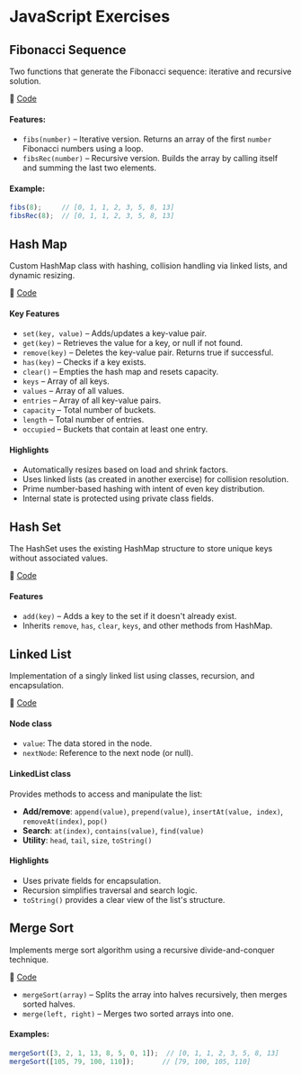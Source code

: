 # JavaScript Exercises

## Fibonacci Sequence
Two functions that generate the Fibonacci sequence: iterative and recursive solution.

🔗 [Code](https://github.com/pascard20/javascript-exercises/blob/main/exercises/fibonacci.js)

#### Features:
* `fibs(number)` – Iterative version. Returns an array of the first `number` Fibonacci numbers using a loop.
* `fibsRec(number)` – Recursive version. Builds the array by calling itself and summing the last two elements.

#### Example:
```js
fibs(8);     // [0, 1, 1, 2, 3, 5, 8, 13]
fibsRec(8);  // [0, 1, 1, 2, 3, 5, 8, 13]
```

## Hash Map
Custom HashMap class with hashing, collision handling via linked lists, and dynamic resizing.

🔗 [Code](https://github.com/pascard20/javascript-exercises/blob/main/exercises/hashMap.js)

#### Key Features
* `set(key, value)` – Adds/updates a key-value pair.
* `get(key)` – Retrieves the value for a key, or null if not found.
* `remove(key)` – Deletes the key-value pair. Returns true if successful.
* `has(key)` – Checks if a key exists.
* `clear()` – Empties the hash map and resets capacity.
* `keys` – Array of all keys.
* `values` – Array of all values.
* `entries` – Array of all key-value pairs.
* `capacity` – Total number of buckets.
* `length` – Total number of entries.
* `occupied` – Buckets that contain at least one entry.

#### Highlights
* Automatically resizes based on load and shrink factors.
* Uses linked lists (as created in another exercise) for collision resolution.
* Prime number-based hashing with intent of even key distribution.
* Internal state is protected using private class fields.

## Hash Set
The HashSet uses the existing HashMap structure to store unique keys without associated values.

🔗 [Code](https://github.com/pascard20/javascript-exercises/blob/main/exercises/hashSet.js)

#### Features
* `add(key)` – Adds a key to the set if it doesn't already exist.
* Inherits `remove`, `has`, `clear`, `keys`, and other methods from HashMap.

## Linked List
Implementation of a singly linked list using classes, recursion, and encapsulation.

🔗 [Code](https://github.com/pascard20/javascript-exercises/blob/main/exercises/linkedList.js)

#### Node class
- `value`: The data stored in the node.
- `nextNode`: Reference to the next node (or null).

#### LinkedList class
Provides methods to access and manipulate the list:
* **Add/remove**: `append(value)`, `prepend(value)`, `insertAt(value, index)`, `removeAt(index)`, `pop()`
* **Search**: `at(index)`, `contains(value)`, `find(value)`
* **Utility**: `head`, `tail`, `size`, `toString()`

#### Highlights
* Uses private fields for encapsulation.
* Recursion simplifies traversal and search logic.
* `toString()` provides a clear view of the list's structure.
  
## Merge Sort
Implements merge sort algorithm using a recursive divide-and-conquer technique.

🔗 [Code](https://github.com/pascard20/javascript-exercises/blob/main/exercises/mergeSort.js)

* `mergeSort(array)` – Splits the array into halves recursively, then merges sorted halves.
* `merge(left, right)` – Merges two sorted arrays into one.

#### Examples:
```js
mergeSort([3, 2, 1, 13, 8, 5, 0, 1]);  // [0, 1, 1, 2, 3, 5, 8, 13]
mergeSort([105, 79, 100, 110]);       // [79, 100, 105, 110]
```
